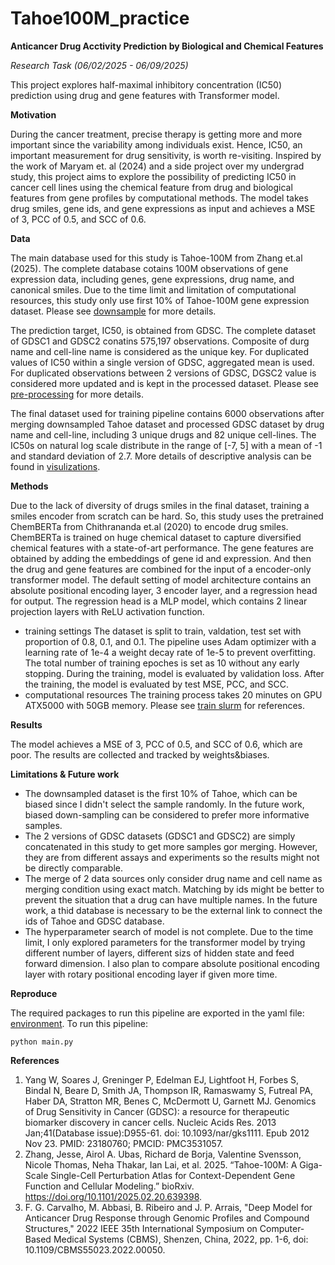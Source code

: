 # Tahoe100M_practice

**Anticancer Drug Acctivity Prediction by Biological and Chemical Features**

*Research Task (06/02/2025 - 06/09/2025)*

This project explores half-maximal inhibitory concentration (IC50) prediction using drug and gene features with Transformer model.

**Motivation**

During the cancer treatment, precise therapy is getting more and more important since the variability among individuals exist. Hence, IC50, an important measurement for drug sensitivity, is worth re-visiting. Inspired by the work of Maryam et. al (2024) and a side project over my undergrad study, this project aims to explore the possibility of predicting IC50 in cancer cell lines using the chemical feature from drug and biological features from gene profiles by computational methods. The model takes drug smiles, gene ids, and gene expressions as input and achieves a MSE of 3, PCC of 0.5, and SCC of 0.6.

**Data**

The main database used for this study is Tahoe-100M from Zhang et.al (2025). The complete database cotains 100M observations of gene expression data, including genes, gene expressions, drug name, and canonical smiles. Due to the time limit and limitation of computational resources, this study only use first 10% of Tahoe-100M gene expression dataset. Please see [downsample](downsample.py) for more details.

The prediction target, IC50, is obtained from GDSC. The complete dataset of GDSC1 and GDSC2 conatins 575,197 observations. Composite of durg name and cell-line name is considered as the unique key. For duplicated values of IC50 within a single version of GDSC, aggregated mean is used. For duplicated observations between 2 versions of GDSC, DGSC2 value is considered more updated and is kept in the processed dataset. Please see [pre-processing](preprocessing.ipynb) for more details.

The final dataset used for training pipeline contains 6000 observations after merging downsampled Tahoe dataset and processed GDSC dataset by drug name and cell-line, including 3 unique drugs and 82 unique cell-lines. The IC50s on natural log scale distribute in the range of [-7, 5] with a mean of -1 and standard deviation of 2.7. More details of descriptive analysis can be found in [visulizations](viz.ipynb).

**Methods**

Due to the lack of diversity of drugs smiles in the final dataset, training a smiles encoder from scratch can be hard. So, this study uses the pretrained ChemBERTa from Chithrananda et.al (2020) to encode drug smiles. ChemBERTa is trained on huge chemical dataset to capture diversified chemical features with a state-of-art performance. The gene features are obtained by adding the embeddings of gene id and expression. And then the drug and gene features are combined for the input of a encoder-only transformer model. The default setting of model architecture contains an absolute positional encoding layer, 3 encoder layer, and a regression head for output. The regression head is a MLP model, which contains 2 linear projection layers with ReLU activation function. 
 - training settings
 The dataset is split to train, valdation, test set with proportion of 0.8, 0.1, and 0.1. The pipeline uses Adam optimizer with a learning rate of 1e-4 a weight decay rate of 1e-5 to prevent overfitting. The total number of training epoches is set as 10 without any early stopping. During the training, model is evaluated by validation loss. After the training, the model is evaluated by test MSE, PCC, and SCC.
 - computational resources
 The training process takes 20 minutes on GPU ATX5000 with 50GB memory. Please see [train slurm](train.sh) for references.

**Results**

The model achieves a MSE of 3, PCC of 0.5, and SCC of 0.6, which are poor. The results are collected and tracked by weights&biases.

**Limitations & Future work**

 - The downsampled dataset is the first 10% of Tahoe, which can be biased since I didn't select the sample randomly. In the future work, biased down-sampling can be considered to prefer more informative samples.
 - The 2 versions of GDSC datasets (GDSC1 and GDSC2) are simply concatenated in this study to get more samples gor merging. However, they are from different assays and experiments so the results might not be directly comparable. 
 - The merge of 2 data sources only consider drug name and cell name as merging condition using exact match. Matching by ids might be better to prevent the situation that a drug can have multiple names. In the future work, a thid database is necessary to be the external link to connect the ids of Tahoe and GDSC database.
 - The hyperparameter search of model is not complete. Due to the time limit, I only explored parameters for the transformer model by trying different number of layers, different sizs of hidden state and feed forward dimension. I also plan to compare absolute positional encoding layer with rotary positional encoding layer if given more time.

**Reproduce**

The required packages to run this pipeline are exported in the yaml file: [environment](env.yaml).
To run this pipeline:
```
python main.py
```

**References**
1. Yang W, Soares J, Greninger P, Edelman EJ, Lightfoot H, Forbes S, Bindal N, Beare D, Smith JA, Thompson IR, Ramaswamy S, Futreal PA, Haber DA, Stratton MR, Benes C, McDermott U, Garnett MJ. Genomics of Drug Sensitivity in Cancer (GDSC): a resource for therapeutic biomarker discovery in cancer cells. Nucleic Acids Res. 2013 Jan;41(Database issue):D955-61. doi: 10.1093/nar/gks1111. Epub 2012 Nov 23. PMID: 23180760; PMCID: PMC3531057.
2. Zhang, Jesse, Airol A. Ubas, Richard de Borja, Valentine Svensson, Nicole Thomas, Neha Thakar, Ian Lai, et al. 2025. “Tahoe-100M: A Giga-Scale Single-Cell Perturbation Atlas for Context-Dependent Gene Function and Cellular Modeling.” bioRxiv. https://doi.org/10.1101/2025.02.20.639398.
3. F. G. Carvalho, M. Abbasi, B. Ribeiro and J. P. Arrais, "Deep Model for Anticancer Drug Response through Genomic Profiles and Compound Structures," 2022 IEEE 35th International Symposium on Computer-Based Medical Systems (CBMS), Shenzen, China, 2022, pp. 1-6, doi: 10.1109/CBMS55023.2022.00050.
